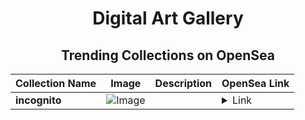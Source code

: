 <div align="center">

# Digital Art Gallery

## Trending Collections on OpenSea

| Collection Name                       | Image                                                                                     | Description                       | OpenSea Link                                                                                          |
|---------------------------------------|-------------------------------------------------------------------------------------------|-----------------------------------|--------------------------------------------------------------------------------------------------------|
| **incognito** | ![Image](https://i.seadn.io/s/raw/files/960710583bbeb9bc782bc97be5511546.jpg?w=500&auto=format?w=200&auto=format) |  | <details><summary>Link</summary>[incognito](https://opensea.io/collection/incognito-32)</details> |

</div>
